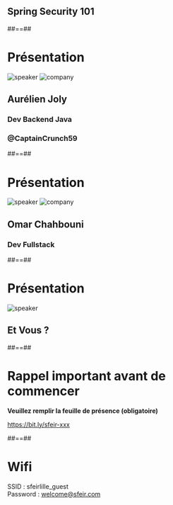<!-- .slide: class="first-slide" sfeir-level="2" sfeir-techno="Spring" -->

## **Spring Security 101**

##==##

<!-- .slide: class="speaker-slide" -->

# Présentation

![speaker](./assets/images/ajy.png)
![company](./assets/images/logo_sfeir_bleu_orange.png)

## Aurélien Joly

### Dev Backend Java
<!-- .element: class="icon-rule icon-first" -->

### @CaptainCrunch59
<!-- .element: class="icon-twitter icon-second" -->

##==##

<!-- .slide: class="speaker-slide" -->


# Présentation

![speaker](./assets/images/oci.jpg)
![company](./assets/images/logo_sfeir_bleu_orange.png)

## Omar Chahbouni

### Dev Fullstack
<!-- .element: class="icon-rule icon-first" -->

##==##

<!-- .slide: class="speaker-slide" -->

# Présentation

![speaker](./assets/images/User_icon_2.svg)

## Et Vous ?

##==##

# Rappel important avant de commencer

**Veuillez remplir la feuille de présence (obligatoire)** <!-- .element: class="center" -->

https://bit.ly/sfeir-xxx <!-- .element: class="center" -->

##==##

# Wifi

SSID : sfeirlille_guest
<br/>
Password : welcome@sfeir.com
